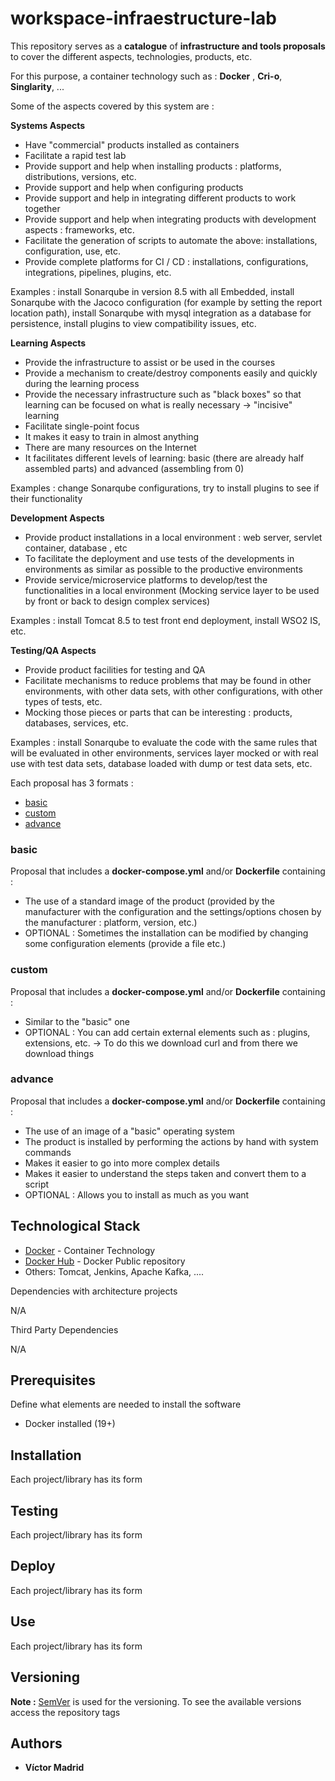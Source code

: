# workspace-infraestructure-lab

This repository serves as a **catalogue** of **infrastructure and tools proposals** to cover the different aspects, technologies, products, etc.

For this purpose, a container technology such as :  **Docker**  , **Cri-o**, **Singlarity**, ...

Some of the aspects covered by this system are :

**Systems Aspects**

* Have "commercial" products installed as containers
* Facilitate a rapid test lab
* Provide support and help when installing products : platforms, distributions, versions, etc.
* Provide support and help when configuring products
* Provide support and help in integrating different products to work together
* Provide support and help when integrating products with development aspects : frameworks, etc.
* Facilitate the generation of scripts to automate the above: installations, configuration, use, etc.
* Provide complete platforms for CI / CD : installations, configurations, integrations, pipelines, plugins, etc.

Examples : install Sonarqube in version 8.5 with all Embedded, install Sonarqube with the Jacoco configuration (for example by setting the report location path), install Sonarqube with mysql integration as a database for persistence, install plugins to view compatibility issues, etc.


**Learning Aspects**

* Provide the infrastructure to assist or be used in the courses
* Provide a mechanism to create/destroy components easily and quickly during the learning process
* Provide the necessary infrastructure such as "black boxes" so that learning can be focused on what is really necessary -> "incisive" learning
* Facilitate single-point focus
* It makes it easy to train in almost anything
* There are many resources on the Internet
* It facilitates different levels of learning: basic (there are already half assembled parts) and advanced (assembling from 0)

Examples : change Sonarqube configurations, try to install plugins to see if their functionality


**Development Aspects**

* Provide product installations in a local environment : web server, servlet container, database , etc
* To facilitate the deployment and use tests of the developments in environments as similar as possible to the productive environments 
* Provide service/microservice platforms to develop/test the functionalities in a local environment (Mocking service layer to be used by front or back to design complex services)

Examples : install Tomcat 8.5 to test front end deployment, install WSO2 IS, etc.


**Testing/QA Aspects**

* Provide product facilities for testing and QA
* Facilitate mechanisms to reduce problems that may be found in other environments, with other data sets, with other configurations, with other types of tests, etc.
* Mocking those pieces or parts that can be interesting : products, databases, services, etc.

Examples : install Sonarqube to evaluate the code with the same rules that will be evaluated in other environments, services layer mocked or with real use with test data sets, database loaded with dump or test data sets, etc.


Each proposal has 3 formats :

- [basic](#basic)
- [custom](#custom)
- [advance](#advance)

### <a name="basic">basic</a>

Proposal that includes a **docker-compose.yml** and/or **Dockerfile** containing :

* The use of a standard image of the product (provided by the manufacturer with the configuration and the settings/options chosen by the manufacturer : platform, version, etc.)
* OPTIONAL : Sometimes the installation can be modified by changing some configuration elements (provide a file etc.)


### <a name="custom">custom</a>

Proposal that includes a **docker-compose.yml** and/or **Dockerfile** containing :

* Similar to the "basic" one
* OPTIONAL : You can add certain external elements such as : plugins, extensions, etc. -> To do this we download curl and from there we download things

### <a name="advance">advance</a>

Proposal that includes a **docker-compose.yml** and/or **Dockerfile** containing :

* The use of an image of a "basic" operating system
* The product is installed by performing the actions by hand with system commands
* Makes it easier to go into more complex details
* Makes it easier to understand the steps taken and convert them to a script
* OPTIONAL : Allows you to install as much as you want





## Technological Stack

* [Docker](https://www.docker.com/) - Container Technology
* [Docker Hub](https://hub.docker.com/) - Docker Public repository
* Others: Tomcat, Jenkins, Apache Kafka, ....

Dependencies with architecture projects

N/A

Third Party Dependencies

N/A





## Prerequisites

Define what elements are needed to install the software

* Docker installed (19+)





## Installation

Each project/library has its form





## Testing

Each project/library has its form





## Deploy

Each project/library has its form





## Use

Each project/library has its form





## Versioning

**Note :** [SemVer](http://semver.org/) is used for the versioning.
To see the available versions access the repository tags





## Authors

* **Víctor Madrid**
